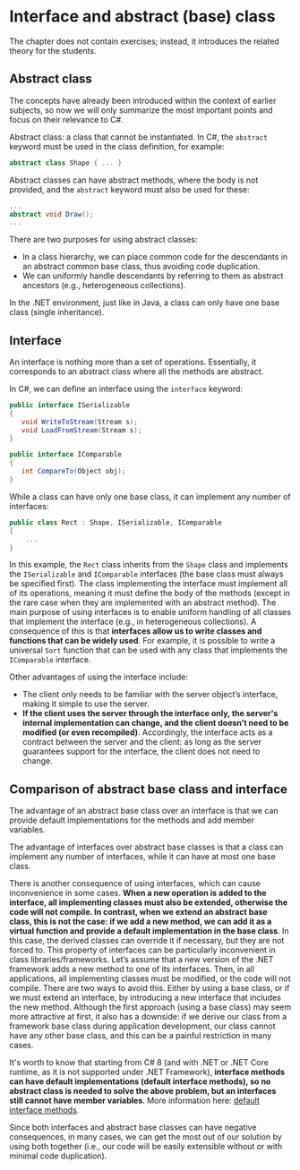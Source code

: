 # Interface and abstract (base) class

The chapter does not contain exercises; instead, it introduces the related theory for the students.

## Abstract class 

The concepts have already been introduced within the context of earlier subjects, so now we will only summarize the most important points and focus on their relevance to C#.

Abstract class: a class that cannot be instantiated.  In C#, the `abstract` keyword must be used in the class definition, for example:

```csharp
abstract class Shape { ... }
```

Abstract classes can have abstract methods, where the body is not provided, and the `abstract` keyword must also be used for these:

```csharp
...
abstract void Draw();
...
```

There are two purposes for using abstract classes:

- In a class hierarchy, we can place common code for the descendants in an abstract common base class, thus avoiding code duplication.
- We can uniformly handle descendants by referring to them as abstract ancestors (e.g., heterogeneous collections).

In the .NET environment, just like in Java, a class can only have one base class (single inheritance).

## Interface

An interface is nothing more than a set of operations. Essentially, it corresponds to an abstract class where all the methods are abstract.

In C#, we can define an interface using the `interface` keyword:

```csharp
public interface ISerializable 
{
   void WriteToStream(Stream s);
   void LoadFromStream(Stream s);
}

public interface IComparable 
{
   int CompareTo(Object obj);
}
```

While a class can have only one base class, it can implement any number of interfaces:

```csharp
public class Rect : Shape, ISerializable, IComparable
{
    ...
}
```

In this example, the `Rect` class inherits from the `Shape` class and implements the `ISerializable` and `IComparable` interfaces (the base class must always be specified first). The class implementing the interface must implement all of its operations, meaning it must define the body of the methods (except in the rare case when they are implemented with an abstract method).
The main purpose of using interfaces is to enable uniform handling of all classes that implement the interface (e.g., in heterogeneous collections). A consequence of this is that **interfaces allow us to write classes and functions that can be widely used**. For example, it is possible to write a universal `Sort` function that can be used with any class that implements the `IComparable` interface.

Other advantages of using the interface include:

- The client only needs to be familiar with the server object’s interface, making it simple to use the server.
- **If the client uses the server through the interface only, the server's internal implementation can change, and the client doesn’t need to be modified (or even recompiled)**. Accordingly, the interface acts as a contract between the server and the client: as long as the server guarantees support for the interface, the client does not need to change.

## Comparison of abstract base class and interface

The advantage of an abstract base class over an interface is that we can provide default implementations for the methods and add member variables.

The advantage of interfaces over abstract base classes is that a class can implement any number of interfaces, while it can have at most one base class.

There is another consequence of using interfaces, which can cause inconvenience in some cases. **When a new operation is added to the interface, all implementing classes must also be extended, otherwise the code will not compile. In contrast, when we extend an abstract base class, this is not the case: if we add a new method, we can add it as a virtual function and provide a default implementation in the base class**. In this case, the derived classes can override it if necessary, but they are not forced to. This property of interfaces can be particularly inconvenient in class libraries/frameworks. Let’s assume that a new version of the .NET framework adds a new method to one of its interfaces. Then, in all applications, all implementing classes must be modified, or the code will not compile. There are two ways to avoid this. Either by using a base class, or if we must extend an interface, by introducing a new interface that includes the new method. Although the first approach (using a base class) may seem more attractive at first, it also has a downside: if we derive our class from a framework base class during application development, our class cannot have any other base class, and this can be a painful restriction in many cases.

It's worth to know that starting from C# 8 (and with .NET or .NET Core runtime, as it is not supported under .NET Framework), **interface methods can have default implementations  (default interface methods), so no abstract class is needed to solve the above problem, but an interfaces still cannot have member variables**. More information here: [default interface methods](https://docs.microsoft.com/en-us/dotnet/csharp/language-reference/proposals/csharp-8.0/default-interface-methods).

Since both interfaces and abstract base classes can have negative consequences, in many cases, we can get the most out of our solution by using both together (i.e., our code will be easily extensible without or with minimal code duplication).
